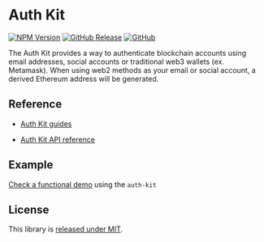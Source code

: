 # Auth Kit

[![NPM Version](https://badge.fury.io/js/%40safe-global%2Fauth-kit.svg)](https://badge.fury.io/js/%40safe-global%2Fauth-kit)
[![GitHub Release](https://img.shields.io/github/release/safe-global/safe-core-sdk.svg?style=flat)](https://github.com/safe-global/safe-core-sdk/releases)
[![GitHub](https://img.shields.io/github/license/safe-global/safe-core-sdk)](https://github.com/safe-global/safe-core-sdk/blob/main/LICENSE.md)

The Auth Kit provides a way to authenticate blockchain accounts using email addresses, social accounts or traditional web3 wallets (ex. Metamask). When using web2 methods as your email or social account, a derived Ethereum address will be generated.

## Reference

- [Auth Kit guides](https://docs.safe.global/learn/safe-core-account-abstraction-sdk/auth-kit)

- [Auth Kit API reference](https://docs.safe.global/reference/safe-core-sdk/auth-kit)

## Example

[Check a functional demo](https://github.com/safe-global/safe-core-sdk/tree/main/packages/auth-kit/example) using the `auth-kit`

## License

This library is [released under MIT](https://github.com/safe-global/safe-core-sdk/blob/main/LICENSE.md).
